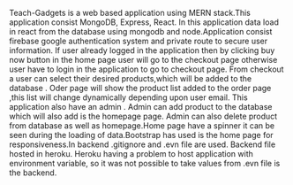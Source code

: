 Teach-Gadgets is a web based application using MERN stack.This application consist  MongoDB, Express, React. In this application data  load  in react from the database using mongodb and node.Application consist firebase google authentication system and private route to secure user information. If user already logged in the application then by  clicking buy now button in the home page user will go to the checkout page otherwise user have to login in the application to  go to checkout page. From checkout a user can select their desired  products,which will be added to the database . Oder page will show the product list added to the order page ,this list will  change dynamically depending upon user email. This application also have an admin . Admin can add product to the database which will also add is the homepage page. Admin can also delete product from database as well as homepage.Home page have a spinner it can be seen during the loading of data.Bootstrap has used is the home page for responsiveness.In backend .gitignore and .evn file are  used. Backend file hosted in heroku. Heroku having a problem to host application with environment variable, so it was not possible to take values from  .evn file is the backend. 